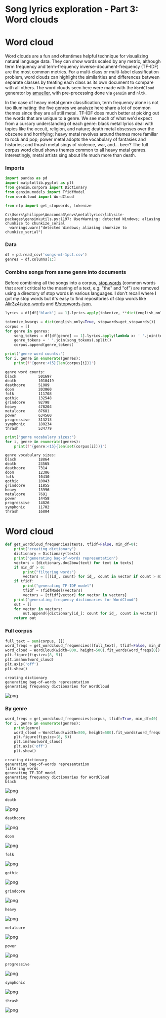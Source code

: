 
# Song lyrics exploration - Part 3: Word clouds

# Word cloud

Word clouds are a fun and oftentimes helpful technique for visualizing natural language data. They can show words scaled by any metric, although term frequency and term-frequency inverse-document-frequency (TF-IDF) are the most common metrics. For a multi-class or multi-label classification problem, word clouds can highlight the similarities and differences between separate classes by treating each class as its own document to compare with all others. The word clouds seen here were made with the `WordCloud` generator by [amueller](https://github.com/amueller/word_cloud), with pre-processing done via `gensim` and `nltk`.

In the case of heavy metal genre classification, term frequency alone is not too illuminating: the five genres we analyze here share a lot of common themes since they are all still metal. TF-IDF does much better at picking out the words that are unique to a genre. We see much of what we'd expect from a cursory understanding of each genre: black metal lyrics deal with topics like the occult, religion, and nature; death metal obsesses over the obscene and horrifying; heavy metal revolves around themes more familiar to rock and pop; power metal adopts the vocabulary of fantasies and histories; and thrash metal sings of violence, war, and... beer? The full corpus word cloud shows themes common to all heavy metal genres. Interestingly, metal artists sing about life much more than death.

### Imports


```python
import pandas as pd
import matplotlib.pyplot as plt
from gensim.corpora import Dictionary
from gensim.models import TfidfModel
from wordcloud import WordCloud

from nlp import get_stopwords, tokenize
```

    C:\Users\philippe\Anaconda3\envs\metallyrics\lib\site-packages\gensim\utils.py:1197: UserWarning: detected Windows; aliasing chunkize to chunkize_serial
      warnings.warn("detected Windows; aliasing chunkize to chunkize_serial")
    

### Data


```python
df = pd.read_csv('songs-ml-1pct.csv')
genres = df.columns[1:]
```

### Combine songs from same genre into documents

Before combining all the songs into a corpus, [stop words](https://en.wikipedia.org/wiki/Stop_word) (common words that aren't critical to the meaning of a text, e.g. "the" and "of") are removed using a directory of stop words in various languages. I don't recall where I got my stop words but it's easy to find repositories of stop words like [Alir3z4/stop-words](https://github.com/Alir3z4/stop-words) and [6/stopwords-json](https://github.com/6/stopwords-json).


```python
lyrics = df[df['black'] == 1].lyrics.apply(tokenize, **dict(english_only=True, stopwords=get_stopwords()))
```


```python
tokenize_kwargs = dict(english_only=True, stopwords=get_stopwords())
corpus = []
for genre in genres:
    song_tokens = df[df[genre] == 1].lyrics.apply(lambda x: ' '.join(tokenize(x, **tokenize_kwargs)))
    genre_tokens = ' '.join(song_tokens).split()
    corpus.append(genre_tokens)
```


```python
print("genre word counts:")
for i, genre in enumerate(genres):
    print(f"{genre:<15}{len(corpus[i])}")
```

    genre word counts:
    black          501697
    death          1010419
    deathcore      51089
    doom           203060
    folk           111708
    gothic         132548
    grindcore      92798
    heavy          478204
    metalcore      87681
    power          634560
    progressive    313213
    symphonic      180234
    thrash         534779
    


```python
print("genre vocabulary sizes:")
for i, genre in enumerate(genres):
    print(f"{genre:<15}{len(set(corpus[i]))}")
```

    genre vocabulary sizes:
    black          18864
    death          23565
    deathcore      7314
    doom           12306
    folk           10430
    gothic         10043
    grindcore      11855
    heavy          13996
    metalcore      7691
    power          14458
    progressive    14826
    symphonic      11702
    thrash         16804
    

# Word cloud


```python
def get_wordcloud_frequencies(texts, tfidf=False, min_df=0):
    print("creating dictionary")
    dictionary = Dictionary(texts)
    print("generating bag-of-words representation")
    vectors = [dictionary.doc2bow(text) for text in texts]
    if min_df > 0:
        print("filtering words")
        vectors = [[(id_, count) for id_, count in vector if count > min_df] for vector in vectors]
    if tfidf:
        print("generating TF-IDF model")
        tfidf = TfidfModel(vectors)
        vectors = [tfidf[vector] for vector in vectors]
    print("generating frequency dictionaries for WordCloud")
    out = []
    for vector in vectors:
        out.append({dictionary[id_]: count for id_, count in vector})
    return out
```

### Full corpus


```python
full_text = sum(corpus, [])
word_freqs = get_wordcloud_frequencies([full_text], tfidf=False, min_df=0)
word_cloud = WordCloud(width=800, height=500).fit_words(word_freqs[0])
plt.figure(figsize=(8, 5))
plt.imshow(word_cloud)
plt.axis('off')
plt.show()
```

    creating dictionary
    generating bag-of-words representation
    generating frequency dictionaries for WordCloud
    


![png](lyrics2_files/lyrics2_14_1.png)


### By genre


```python
word_freqs = get_wordcloud_frequencies(corpus, tfidf=True, min_df=40)
for i, genre in enumerate(genres):
    print(genre)
    word_cloud = WordCloud(width=800, height=500).fit_words(word_freqs[i])
    plt.figure(figsize=(8, 5))
    plt.imshow(word_cloud)
    plt.axis('off')
    plt.show()
```

    creating dictionary
    generating bag-of-words representation
    filtering words
    generating TF-IDF model
    generating frequency dictionaries for WordCloud
    black
    


![png](lyrics2_files/lyrics2_16_1.png)


    death
    


![png](lyrics2_files/lyrics2_16_3.png)


    deathcore
    


![png](lyrics2_files/lyrics2_16_5.png)


    doom
    


![png](lyrics2_files/lyrics2_16_7.png)


    folk
    


![png](lyrics2_files/lyrics2_16_9.png)


    gothic
    


![png](lyrics2_files/lyrics2_16_11.png)


    grindcore
    


![png](lyrics2_files/lyrics2_16_13.png)


    heavy
    


![png](lyrics2_files/lyrics2_16_15.png)


    metalcore
    


![png](lyrics2_files/lyrics2_16_17.png)


    power
    


![png](lyrics2_files/lyrics2_16_19.png)


    progressive
    


![png](lyrics2_files/lyrics2_16_21.png)


    symphonic
    


![png](lyrics2_files/lyrics2_16_23.png)


    thrash
    


![png](lyrics2_files/lyrics2_16_25.png)

